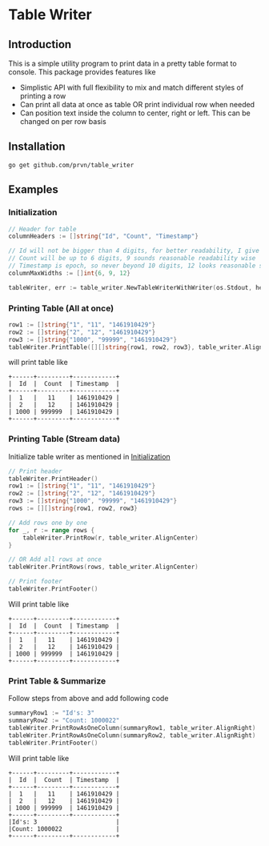 # Table Writer

## Introduction

This is a simple utility program to print data in a pretty table format to console. This package provides features like

* Simplistic API with full flexibility to mix and match different styles of printing a row
* Can print all data at once as table OR print individual row when needed
* Can position text inside the column to center, right or left. This can be changed on per row basis

## Installation

	go get github.com/prvn/table_writer

## Examples

### Initialization

```go
// Header for table
columnHeaders := []string{"Id", "Count", "Timestamp"}

// Id will not be bigger than 4 digits, for better readability, I give it 6 character width
// Count will be up to 6 digits, 9 sounds reasonable readability wise
// Timestamp is epoch, so never beyond 10 digits, 12 looks reasonable space
columnMaxWidths := []int{6, 9, 12}

tableWriter, err := table_writer.NewTableWriterWithWriter(os.Stdout, headers, widths)
```

### Printing Table (All at once)

```go
row1 := []string{"1", "11", "1461910429"}
row2 := []string{"2", "12", "1461910429"}
row3 := []string{"1000", "99999", "1461910429"}
tableWriter.PrintTable([][]string{row1, row2, row3}, table_writer.AlignCenter)
```

will print table like

```
+------+---------+------------+
|  Id  |  Count  | Timestamp  |
+------+---------+------------+
|  1   |   11    | 1461910429 |
|  2   |   12    | 1461910429 |
| 1000 | 999999  | 1461910429 |
+------+---------+------------+
```

### Printing Table (Stream data)

Initialize table writer as mentioned in [Initialization](#Initialization)

```go
// Print header
tableWriter.PrintHeader()
row1 := []string{"1", "11", "1461910429"}
row2 := []string{"2", "12", "1461910429"}
row3 := []string{"1000", "99999", "1461910429"}
rows := [][]string{row1, row2, row3}

// Add rows one by one
for _, r := range rows {
	tableWriter.PrintRow(r, table_writer.AlignCenter)
}

// OR Add all rows at once
tableWriter.PrintRows(rows, table_writer.AlignCenter)

// Print footer
tableWriter.PrintFooter()
```
Will print table like
```
+------+---------+------------+
|  Id  |  Count  | Timestamp  |
+------+---------+------------+
|  1   |   11    | 1461910429 |
|  2   |   12    | 1461910429 |
| 1000 | 999999  | 1461910429 |
+------+---------+------------+
```

### Print Table &amp; Summarize

Follow steps from above and add following code

```go
summaryRow1 := "Id's: 3"
summaryRow2 := "Count: 1000022"
tableWriter.PrintRowAsOneColumn(summaryRow1, table_writer.AlignRight)
tableWriter.PrintRowAsOneColumn(summaryRow2, table_writer.AlignRight)
tableWriter.PrintFooter()
```

Will print table like
```
+------+---------+------------+
|  Id  |  Count  | Timestamp  |
+------+---------+------------+
|  1   |   11    | 1461910429 |
|  2   |   12    | 1461910429 |
| 1000 | 999999  | 1461910429 |
+------+---------+------------+
|Id's: 3                      |
|Count: 1000022               |
+------+---------+------------+
```
